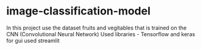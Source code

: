 # image-classification-model 
In this project use the dataset fruits and vegitables that is trained on the CNN (Convolutional Neural Network)
Used libraries - Tensorflow and keras
for gui used streamlit
